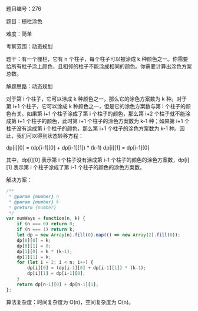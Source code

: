 题目编号：276

题目：栅栏涂色

难度：简单

考察范围：动态规划

题干：有一个栅栏，它有 n 个柱子，每个柱子可以被涂成 k 种颜色之一。你需要给所有柱子涂上颜色，且相邻的柱子不能涂成相同的颜色。你需要计算出涂色方案总数。

解题思路：动态规划

对于第 i 个柱子，它可以涂成 k 种颜色之一，那么它的涂色方案数为 k 种。对于第 i+1 个柱子，它可以涂成 k 种颜色之一，但是它的涂色方案数与第 i 个柱子的颜色有关。如果第 i+1 个柱子涂成了第 i 个柱子的颜色，那么第 i+2 个柱子就不能涂成第 i+1 个柱子的颜色，此时第 i+1 个柱子的涂色方案数为 k-1 种；如果第 i+1 个柱子没有涂成第 i 个柱子的颜色，那么第 i+1 个柱子的涂色方案数为 k-1 种。因此，我们可以得到状态转移方程：

dp[i][0] = (dp[i-1][0] + dp[i-1][1]) * (k-1)
dp[i][1] = dp[i-1][0]

其中，dp[i][0] 表示第 i 个柱子没有涂成第 i-1 个柱子的颜色的涂色方案数，dp[i][1] 表示第 i 个柱子涂成了第 i-1 个柱子的颜色的涂色方案数。

解决方案：

```javascript
/**
 * @param {number} n
 * @param {number} k
 * @return {number}
 */
var numWays = function(n, k) {
    if (n === 0) return 0;
    if (n === 1) return k;
    let dp = new Array(n).fill(0).map(() => new Array(2).fill(0));
    dp[0][0] = k;
    dp[0][1] = 0;
    dp[1][0] = k * (k-1);
    dp[1][1] = k;
    for (let i = 2; i < n; i++) {
        dp[i][0] = (dp[i-1][0] + dp[i-1][1]) * (k-1);
        dp[i][1] = dp[i-1][0];
    }
    return dp[n-1][0] + dp[n-1][1];
};
```

算法复杂度：时间复杂度为 O(n)，空间复杂度为 O(n)。